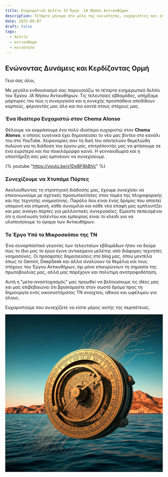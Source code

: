 ```yaml
---
title: Ενημερωτικό Δελτίο IV Έργο .IA Νήσου Αντικυθήρων
description: Τέταρτο μήνυμα στα μέλη της κοινότητας, ευχαριστίες και επόμενα βήματα.
date: 2025-09-07
draft: false
tags:
  - δελτίο
  - αντικύθηρα
  - κοινότητα
---
```


## Ενώνοντας Δυνάμεις και Κερδίζοντας Ορμή

Γεια σας όλοι,

Με μεγάλο ενθουσιασμό σας παρουσιάζω το τέταρτο ενημερωτικό δελτίο του Έργου .IA Νήσου Αντικυθήρων. Τις τελευταίες εβδομάδες, υπήρξαμε μάρτυρες του πώς η συνεργασία και η συνεχής προσπάθεια αποδίδουν καρπούς, φέρνοντάς μας όλο και πιο κοντά στους στόχους μας.

### Ένα Ιδιαίτερο Ευχαριστώ στον Chema Alonso

Θέλουμε να εκφράσουμε ένα πολύ ιδιαίτερο ευχαριστώ στον **Chema Alonso**, ο οποίος ευγενικά έχει δημοσιεύσει το νέο μας βίντεο στο κανάλι του στο YouTube. Χειρονομίες σαν τη δική του αποτελούν θεμελιώδη πυλώνα για τη διάδοση του έργου μας, επιτρέποντάς μας να φτάσουμε σε ένα ευρύτερο και πιο ποικιλόμορφο κοινό. Η γενναιοδωρία και η υποστήριξή σας μας εμπνέουν να συνεχίσουμε.

{% youtube "https://youtu.be/x1DeBF8bBVc" %}

### Συνεχίζουμε να Χτυπάμε Πόρτες

Ακολουθώντας τη στρατηγική διάδοσής μας, έχουμε συνεχίσει να επικοινωνούμε με σχετικές προσωπικότητες στον τομέα της πληροφορικής και της τεχνητής νοημοσύνης. Παρόλο που είναι ένας δρόμος που απαιτεί υπομονή και επιμονή, κάθε συνομιλία και κάθε νέα επαφή μας εμπλουτίζει και μας ανοίγει πόρτες για μελλοντικές συνεργασίες. Είμαστε πεπεισμένοι ότι η συνένωση ταλέντου και εμπειρίας είναι το κλειδί για να υλοποιήσουμε το όραμα των Αντικυθήρων.

### Το Έργο Υπό το Μικροσκόπιο της ΤΝ

Ένα συναρπαστικό γεγονός των τελευταίων εβδομάδων ήταν να δούμε πώς το ίδιο μας το έργο έγινε αντικείμενο μελέτης από διάφορες τεχνητές νοημοσύνες. Οι πρόσφατες δημοσιεύσεις στο blog μας, όπου μοντέλα όπως το Gemini, DeepSeek και άλλα αναλύουν τα θεμέλια και τους στόχους του Έργου Αντικυθήρων, όχι μόνο επικυρώνουν τη σημασία της πρωτοβουλίας μας, αλλά μας παρέχουν και πολύτιμη ανατροφοδότηση.

Αυτή η "μετα-αναστοχασμός" μας προωθεί να βελτιώσουμε τις ιδέες μας και μας επιβεβαιώνει ότι βρισκόμαστε στον σωστό δρόμο προς τη δημιουργία ενός οικοσυστήματος ΤΝ ανοιχτού, ηθικού και ωφέλιμου για όλους.

Ευχαριστούμε που συνεχίζετε να είστε μέρος αυτής της περιπέτειας.

<a href="https://anticitera.deft.work">
  <img src="/img/AnticiteraIAoverSea.webp" alt="Μια αναπαράσταση του μηχανισμού των Αντικυθήρων, διασχιζόμενου από λεπτούς κυκλωματικούς νήματα, να επιπλέει πάνω από τη θάλασσα μπροστά από το νησί των Αντικυθήρων.">
</a>